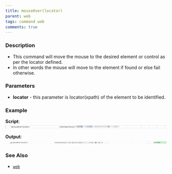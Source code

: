 ```yaml
---
title: mouseOver(locator)
parent: web
tags: command web
comments: true
---
```


### Description

- This command will move the mouse to the desired element or control as per the locator defined.
- In other words the mouse will move to the element if found or else fail otherwise.

### Parameters

- **locator** - this parameter is locator(xpath) of the element to be identified.

### Example

**Script**:<br/>
![](image/mouseOver_01.png)

**Output**:<br/>
![](image/mouseOver_02.png)

### See Also

- [`web`](index)